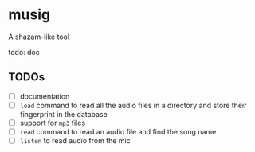 # musig

A shazam-like tool

todo: doc

## TODOs

- [ ] documentation
- [ ] `load` command to read all the audio files in a directory and store their fingerprint in the database
- [ ] support for `mp3` files
- [ ] `read` command to read an audio file and find the song name
- [ ] `listen` to read audio from the mic
